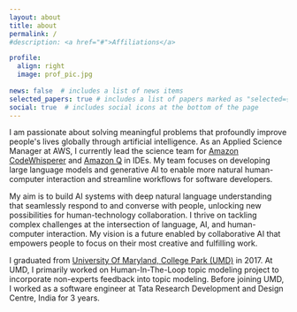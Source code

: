 ```yaml
---
layout: about
title: about
permalink: /
#description: <a href="#">Affiliations</a>

profile:
  align: right
  image: prof_pic.jpg
  
news: false  # includes a list of news items
selected_papers: true # includes a list of papers marked as "selected={true}"
social: true  # includes social icons at the bottom of the page
---
```


I am passionate about solving meaningful problems that profoundly improve people's lives globally through artificial intelligence. As an Applied Science Manager at AWS, I currently lead the science team for [Amazon CodeWhisperer](https://aws.amazon.com/codewhisperer/) and [Amazon Q](https://aws.amazon.com/q/) in IDEs. My team focuses on developing large language models and generative AI to enable more natural human-computer interaction and streamline workflows for software developers. 

My aim is to build AI systems with deep natural language understanding that seamlessly respond to and converse with people, unlocking new possibilities for human-technology collaboration. I thrive on tackling complex challenges at the intersection of language, AI, and human-computer interaction. My vision is a future enabled by collaborative AI that empowers people to focus on their most creative and fulfilling work.

I graduated from [University Of Maryland, College Park (UMD)](https://www.cs.umd.edu) in 2017. At UMD, I primarily worked on Human-In-The-Loop topic modeling project to incorporate non-experts feedback into topic modeling. Before joining UMD, I worked as a software engineer at Tata Research Development and Design Centre, India for 3 years. 
